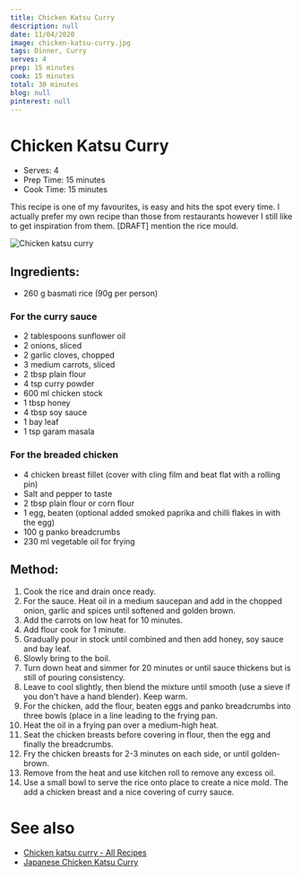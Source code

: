 ```yaml
---
title: Chicken Katsu Curry
description: null
date: 11/04/2020
image: chicken-katsu-curry.jpg
tags: Dinner, Curry
serves: 4
prep: 15 minutes
cook: 15 minutes
total: 30 minutes
blog: null
pinterest: null
---
```


# Chicken Katsu Curry

* Serves: 4
* Prep Time: 15 minutes
* Cook Time: 15 minutes

This recipe is one of my favourites, is easy and hits the spot every time. I actually prefer my own recipe than those from restaurants however I still like to get inspiration from them. [DRAFT] mention the rice mould.

![Chicken katsu curry](../images/chicken-katsu-curry.jpg)

## Ingredients: 

* 260 g basmati rice (90g per person)

### For the curry sauce
* 2 tablespoons sunflower oil
* 2 onions, sliced
* 2 garlic cloves, chopped
* 3 medium carrots, sliced
* 2 tbsp plain flour
* 4 tsp curry powder
* 600 ml chicken stock
* 1 tbsp honey
* 4 tbsp soy sauce
* 1 bay leaf
* 1 tsp garam masala

### For the breaded chicken
* 4 chicken breast fillet (cover with cling film and beat flat with a rolling pin)
* Salt and pepper to taste
* 2 tbsp plain flour or corn flour
* 1 egg, beaten (optional added smoked paprika and chilli flakes in with the egg)
* 100 g panko breadcrumbs
* 230 ml vegetable oil for frying

## Method:
1. Cook the rice and drain once ready.
2. For the sauce. Heat oil in a medium saucepan and add in the chopped onion, garlic and spices until softened and golden brown.
3. Add the carrots on low heat for 10 minutes.
4. Add flour cook for 1 minute. 
5. Gradually pour in stock until combined and then add honey, soy sauce and bay leaf. 
6. Slowly bring to the boil.
7. Turn down heat and simmer for 20 minutes or until sauce thickens but is still of pouring consistency. 
8. Leave to cool slightly, then blend the mixture until smooth (use a sieve if you don't have a hand blender). Keep warm.
9. For the chicken, add the flour, beaten eggs and panko breadcrumbs into three bowls (place in a line leading to the frying pan.
10. Heat the oil in a frying pan over a medium-high heat.
11. Seat the chicken breasts  before covering in flour, then the egg and finally the breadcrumbs. 
12. Fry the chicken breasts for 2-3 minutes on each side, or until golden-brown. 
13. Remove from the heat and use kitchen roll to remove any excess oil.
14. Use a small bowl to serve the rice onto place to create a nice mold. The add a chicken breast and a nice covering of curry sauce.

# See also
* [Chicken katsu curry - All Recipes](http://allrecipes.co.uk/recipe/29578/chicken-katsu-curry.aspx)
* [Japanese Chicken Katsu Curry](https://www.mygorgeousrecipes.com/japanese-chicken-katsu-curry/)
